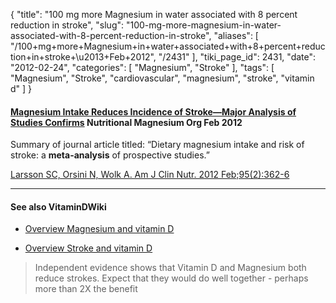 {
    "title": "100 mg more Magnesium in water associated with 8 percent reduction in stroke",
    "slug": "100-mg-more-magnesium-in-water-associated-with-8-percent-reduction-in-stroke",
    "aliases": [
        "/100+mg+more+Magnesium+in+water+associated+with+8+percent+reduction+in+stroke+\u2013+Feb+2012",
        "/2431"
    ],
    "tiki_page_id": 2431,
    "date": "2012-02-24",
    "categories": [
        "Magnesium",
        "Stroke"
    ],
    "tags": [
        "Magnesium",
        "Stroke",
        "cardiovascular",
        "magnesium",
        "stroke",
        "vitamin d"
    ]
}


#### [Magnesium Intake Reduces Incidence of Stroke—Major Analysis of Studies Confirms](http://www.nutritionalmagnesium.org/component/content/article/38-general-magnesium-health-information/351-magnesium-intake.html%20) Nutritional Magnesium Org Feb 2012

Summary of journal article titled: “Dietary magnesium intake and risk of stroke: a  **meta-analysis**  of prospective studies.” 

[Larsson SC, Orsini N, Wolk A. Am J Clin Nutr. 2012 Feb;95(2):362-6](http://www.ncbi.nlm.nih.gov/pubmed/22205313%20)

- - - - - - - - - - - - - - - - - - - 

#### See also VitaminDWiki

* [Overview Magnesium and vitamin D](/posts/overview-magnesium-and-vitamin-d)

* [Overview Stroke and vitamin D](/posts/overview-stroke-and-vitamin-d)

> Independent evidence shows that Vitamin D and Magnesium both reduce strokes. Expect that they would do well together - perhaps more than 2X the benefit